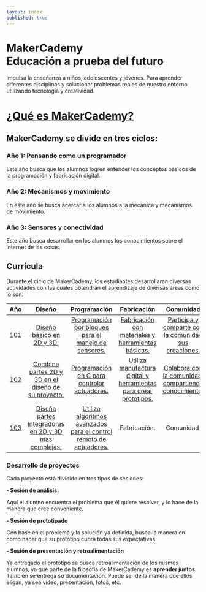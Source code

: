 ```yaml
---
layout: index
published: true
---
```


# MakerCademy <br/> Educación a prueba del futuro

Impulsa la enseñanza a niños, adolescentes y jóvenes. Para aprender diferentes disciplinas y solucionar problemas reales de nuestro entorno utilizando tecnología y creatividad.


# [¿Qué es MakerCademy?](https://makermex.github.io/Makercademy/modules/intro/makercademy/)

## MakerCademy se divide en tres ciclos:

### Año 1: Pensando como un programador

Este año busca que los alumnos logren entender los conceptos básicos de la programación y fabricación digital.

### Año 2: Mecanismos y movimiento
En este año se busca acercar a los alumnos a la mecánica y mecanismos de movimiento.

### Año 3: Sensores y conectividad
Este año busca desarrollar en los alumnos los conocimientos sobre el internet de las cosas.

## Currícula
Durante el ciclo de MakerCademy, los estudiantes desarrollaran diversas actividades con las cuales obtendrán el aprendizaje de diversas áreas como lo son:


| Año | Diseño | Programación | Fabricación | Comunidad |
| :---: | :---: | :---: | :---: | :---: |
| [101](http://learn.makercademy.com/modules/basico/101/) | [Diseño básico en 2D y 3D.](http://learn.makercademy.com/modules/referencias/cortadoralaser/) | [Programación por bloques para el manejo de sensores.](http://learn.makercademy.com/modules/referencias/Makecode/) | [Fabricación  con materiales y herramientas básicas.](http://learn.makercademy.com/modules/referencias/Carton/) | [Participa y comparte con la comunidad sus creaciones.](http://makermex.com/forum/makercademy-124) |
| [102](http://learn.makercademy.com/modules/mecanismos/Alimentador/) | [Combina partes 2D y 3D en el diseño de su proyecto.](http://learn.makercademy.com/modules/referencias/cnc/) | [Programación en C para controlar actuadores.](http://learn.makercademy.com/modules/referencias/Arduino/) | [Utiliza manufactura digital y herramientas para crear prototipos.](http://learn.makercademy.com/modules/referencias/Impresion3D/) | [Colabora con la comunidad, compartiendo conocimiento.](http://makermex.com/forum/makercademy-124) |
| [103](http://learn.makercademy.com/modules/iot/resources/) | [Diseña partes integradoras en 2D y 3D mas complejas.](http://learn.makercademy.com/modules/referencias/modelado3d/) | [Utiliza algoritmos avanzados para el control remoto de actuadores.](http://learn.makercademy.com/modules/referencias/Python/) | Fabricación. | Comunidad. |





### Desarrollo de proyectos

Cada proyecto está dividido en tres tipos de sesiones:

**- Sesión de análisis:**

Aquí el alumno encuentra el problema que él quiere resolver, y lo hace de la manera que cree conveniente.

**- Sesión de prototipado**

Con base en el problema y la solución ya definida, busca la manera en como hacer que su prototipo cubra todas sus expectativas.

**- Sesión de presentación y retroalimentación**

Ya entregado el prototipo se busca retroalimentación de los mismos alumnos, ya que parte de la filosofía de MakerCademy es **aprender juntos.** También se entrega su documentación. Puede ser de la manera que ellos eligan, ya sea video, presentación, fotos, etc.
